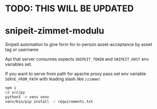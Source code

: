 # TODO: THIS WILL BE UPDATED

# snipeit-zimmet-modulu
Snipeit automation to give form for in-person asset-acceptance by asset tag or username

Api that server consumes expects `SNIPEIT_TOKEN` and `SNIPEIT_HOST` env variables set.

If you want to serve from path for apache proxy pass set env variable `SERVE_FROM_PATH` with leading slash like `/zimmet`

```bash
npm i
cd src/py
python3 -m venv venv
venv/bin/pip install -r requirements.txt
```
